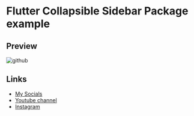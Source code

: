 # Flutter Collapsible Sidebar Package example

## Preview
![github](https://user-images.githubusercontent.com/91388754/165337614-89e085e9-f9d0-4116-88ce-8a63e567c825.gif)

## Links
* [My Socials](https://znap.link/CodeWithFlexz)
* [Youtube channel](https://www.youtube.com/channel/UCLVrYXt3SL9rT-IcDmgU9Wg)
* [Instagram](https://instagram.com/codewithflexz)
